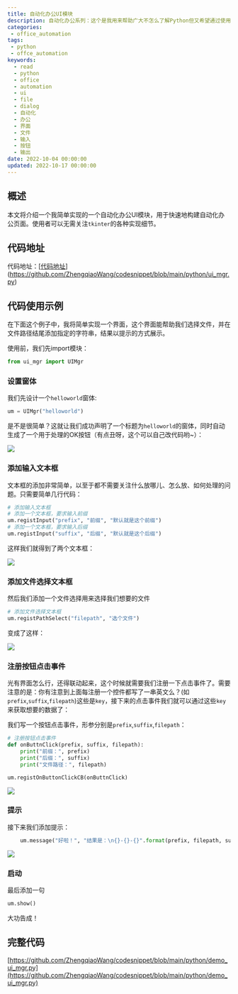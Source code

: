 ```yaml
---
title: 自动化办公UI模块
description: 自动化办公系列：这个是我用来帮助广大不怎么了解Python但又希望通过使用Python实现自动化办公的系列。这个模块能帮助用户快速地处理构建界面，可以满足基本的输入、文件选择和提示。根据下面的教程提示，可以帮助你快速的实现一些简单的处理小工具，而不需要吭哧吭哧地在命令行上敲来敲去。
categories:
 - office_automation
tags:
 - python
 - offce_automation
keywords:
  - read
  - python
  - office
  - automation
  - ui
  - file
  - dialog
  - 自动化
  - 办公
  - 界面
  - 文件
  - 输入
  - 按钮
  - 输出
date: 2022-10-04 00:00:00
updated: 2022-10-17 00:00:00
---
```


## 概述

本文将介绍一个我简单实现的一个自动化办公UI模块，用于快速地构建自动化办公页面。使用者可以无需关注`tkinter`的各种实现细节。

## 代码地址

代码地址：[[代码地址](https://github.com/ZhengqiaoWang/codesnippet/blob/main/python/ui_mgr.py)](https://github.com/ZhengqiaoWang/codesnippet/blob/main/python/ui_mgr.py)

## 代码使用示例

在下面这个例子中，我将简单实现一个界面，这个界面能帮助我们选择文件，并在文件路径结尾添加指定的字符串，结果以提示的方式展示。

使用前，我们先import模块：

```python
from ui_mgr import UIMgr
```

### 设置窗体

我们先设计一个`helloworld`窗体:

```python
um = UIMgr("helloworld")
```

是不是很简单？这就让我们成功声明了一个标题为`helloworld`的窗体，同时自动生成了一个用于处理的OK按钮（有点丑呀，这个可以自己改代码哟~）：

![](https://cdn.jsdelivr.net/gh/ZhengqiaoWang/blog_resources_1@main/202210041138929.png)

### 添加输入文本框

文本框的添加非常简单，以至于都不需要关注什么放哪儿、怎么放、如何处理的问题。只需要简单几行代码：

```python
# 添加输入文本框
# 添加一个文本框，要求输入前缀
um.registInput("prefix", "前缀", "默认就是这个前缀")
# 添加一个文本框，要求输入后缀
um.registInput("suffix", "后缀", "默认就是这个后缀")
```

这样我们就得到了两个文本框：

![](https://cdn.jsdelivr.net/gh/ZhengqiaoWang/blog_resources_1@main/202210041142201.png)

### 添加文件选择文本框

然后我们添加一个文件选择用来选择我们想要的文件

```python
# 添加文件选择文本框
um.registPathSelect("filepath", "选个文件")
```

变成了这样：

![](https://cdn.jsdelivr.net/gh/ZhengqiaoWang/blog_resources_1@main/202210041143877.png)

### 注册按钮点击事件

光有界面怎么行，还得联动起来，这个时候就需要我们注册一下点击事件了。需要注意的是：你有注意到上面每注册一个控件都写了一串英文么？(如`prefix`,`suffix`,`filepath`)这些是`key`，接下来的点击事件我们就可以通过这些`key`来获取想要的数据了：

我们写一个按钮点击事件，形参分别是`prefix`,`suffix`,`filepath`：

```python
# 注册按钮点击事件
def onButtnClick(prefix, suffix, filepath):
    print("前缀：", prefix)
    print("后缀：", suffix)
    print("文件路径：", filepath)

um.registOnButtonClickCB(onButtnClick)
```

![](https://cdn.jsdelivr.net/gh/ZhengqiaoWang/blog_resources_1@main/202210041148094.png)

### 提示

接下来我们添加提示：

```python
    um.message("好啦！", "结果是：\n{}-{}-{}".format(prefix, filepath, suffix))
```

![](https://cdn.jsdelivr.net/gh/ZhengqiaoWang/blog_resources_1@main/202210041155958.png)

### 启动

最后添加一句

```python
um.show()
```

大功告成！

## 完整代码

[https://github.com/ZhengqiaoWang/codesnippet/blob/main/python/demo_ui_mgr.py](https://github.com/ZhengqiaoWang/codesnippet/blob/main/python/demo_ui_mgr.py)